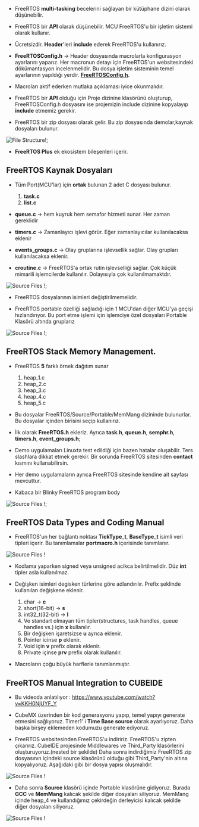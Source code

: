 - FreeRTOS **multi-tasking** becelerini sağlayan bir kütüphane dizini olarak düşünebilir.

- FreeRTOS bir **API** olarak düşünebilir. MCU FreeRTOS'u bir işletim sistemi olarak kullanır.

- Ücretsizdir. **Header**'leri **include** ederek FreeRTOS'u kullanırız.

- **FreeRTOSConfig.h** -> Header dosyasında macrolarla konfigurasyon ayarlarını yaparız. Her macronun detayı için FreeRTOS'un websitesindeki dökümantasyon incelenmelidir. Bu dosya işletim sisteminin temel ayarlarının yapıldığı yerdir. **[FreeRTOSConfig.h](https://www.freertos.org/a00110.html)**. 

- Macroları aktif ederken mutlaka açıklaması iyice okunmalıdır. 

- FreeRTOS bir **API** olduğu için Proje dizinine klasörünü oluşturup, FreeRTOSConfig.h dosyasını ise projemizin include dizinine kopyalayıp **include** etmemiz gerekir.

- FreeRTOS bir zip dosyası olarak gelir. Bu zip dosyasında demolar,kaynak dosyaları bulunur.

![File Structure!](./Images/FreeRTOS_Structure.PNG);

- **FreeRTOS Plus** ek ekosistem bileşenleri içerir.

## FreeRTOS Kaynak Dosyaları
- Tüm Port(MCU'lar) için **ortak** bulunan 2 adet C dosyası bulunur.
    1. **task.c**
    2. **list.c**

- **queue.c** -> hem kuyruk hem semafor hizmeti sunar. Her zaman gereklidir
- **timers.c** -> Zamanlayıcı işlevi görür. Eğer zamanlayıcılar kullanılacaksa eklenir
- **events_groups.c** -> Olay gruplarına işlevsellik sağlar. Olay grupları kullanılacaksa eklenir.
- **croutine.c** -> FreeRTOS'a ortak rutin işlevselliği sağlar. Çok küçük mimarili işlemcilerde kullanılır. Dolayısıyla çok kullanılmamaktdır.

![Source Files !](./Images/FreeRTOS_Source.PNG);

- FreeRTOS dosyalarının isimleri değiştirilmemelidir.

- FreeRTOS portable özelliği sağladığı için 1 MCU'dan diğer MCU'ya geçişi hızlandırıyor. Bu port etme işlemi için işlemciye özel dosyaları Portable Klasörü altında gruplarız

![Source Files !](./Images/FreeRTOS_Portable.PNG);

## FreeRTOS Stack Memory Management.
- FreeRTOS **5** farklı örnek dağıtım sunar
    1. heap_1.c
    2. heap_2.c
    3. heap_3.c
    4. heap_4.c
    5. heap_5.c

- Bu dosyalar FreeRTOS/Source/Portable/MemMang dizininde bulunurlar. Bu dosyalar içinden birisini seçip kullanırız.

- İlk olarak **FreeRTOS.h** ekleriz. Ayrıca **task.h**, **queue.h**, **semphr.h**, **timers.h**, **event_groups.h**;

- Demo uygulamaları Linuxta test edildiği için bazen hatalar oluşabilir. Ters slashlara dikkat etmek gerekir. Bir sorunda FreeRTOS sitesinden **contact** kısmını kullanabilirsin.

- Her demo uygulamaların ayrıca FreeRTOS sitesinde kendine ait sayfası mevcuttur.

- Kabaca bir Blinky FreeRTOS program body

![Source Files !](./Images/FreeRTOS_Blink.PNG);

## FreeRTOS Data Types and Coding Manual
- FreeRTOS'un her bağlantı noktası **TickType_t**, **BaseType_t** isimli veri tipleri içerir. Bu tanımlamalar **portmacro.h** içerisinde tanımlanır.

![Source Files !](./Images/FreeRTOS_Tick_Base.PNG)

- Kodlama yaparken signed veya unsigned acikca belirtilmelidir. Düz **int** tipler asla kullanılmaz.

- Değişken isimleri degisken türlerine göre adlandırılır. Prefix şeklinde kullanılan değişkene eklenir.
    1. char -> **c**
    2. short(16-bit) -> **s**
    3. int32_t(32-bit) -> **l**
    4. Ve standart olmayan tüm tipler(structures, task handles, queue handles vs.) için **x** kullanılır.
    5. Bir değişken işaretsizse **u** ayrıca eklenir.
    6. Pointer icinse **p** eklenir.
    7. Void için **v** prefix olarak eklenir.
    8. Private içinse **prv** prefix olarak kullanılır.

- Macroların çoğu büyük harflerle tanımlanmıştır. 

## FreeRTOS Manual Integration to CUBEIDE
- Bu videoda anlatılıyor : https://www.youtube.com/watch?v=KKH0NjUYF_Y

- CubeMX üzerinden bir kod generasyonu yapıp, temel yapıyı generate etmesini sağlıyoruz. Timer1' i **Time Base source** olarak ayarlıyoruz. Daha başka birşey eklemeden kodumuzu generate ediyoruz.

- FreeRTOS websitesinden FreeRTOS'u indiririz. FreeRTOS'u zipten çıkarırız. CubeIDE projesinde Middlewares ve Third_Party klasörlerini oluşturuyoruz.(nested bir şekilde) Daha sonra indirdiğimiz FreeRTOS zip dosyasının içindeki source klasörünü olduğu gibi Third_Party'nin altına kopyalıyoruz. Aşağıdaki gibi bir dosya yapısı oluşmalıdır.

![Source Files !](./Images/FreeRTOS_Manual1.PNG)

- Daha sonra **Source** klasörü içinde Portable klasörüne gidiyoruz. Burada **GCC** ve **MemMang** kalıcak şekilde diğer dosyaları siliyoruz. MemMang içinde heap_4 ve kullandığımız çekirdeğin derleyicisi kalıcak şekilde diğer dosyaları siliyoruz.

![Source Files !](./Images/FreeRTOS_Manual2.PNG)